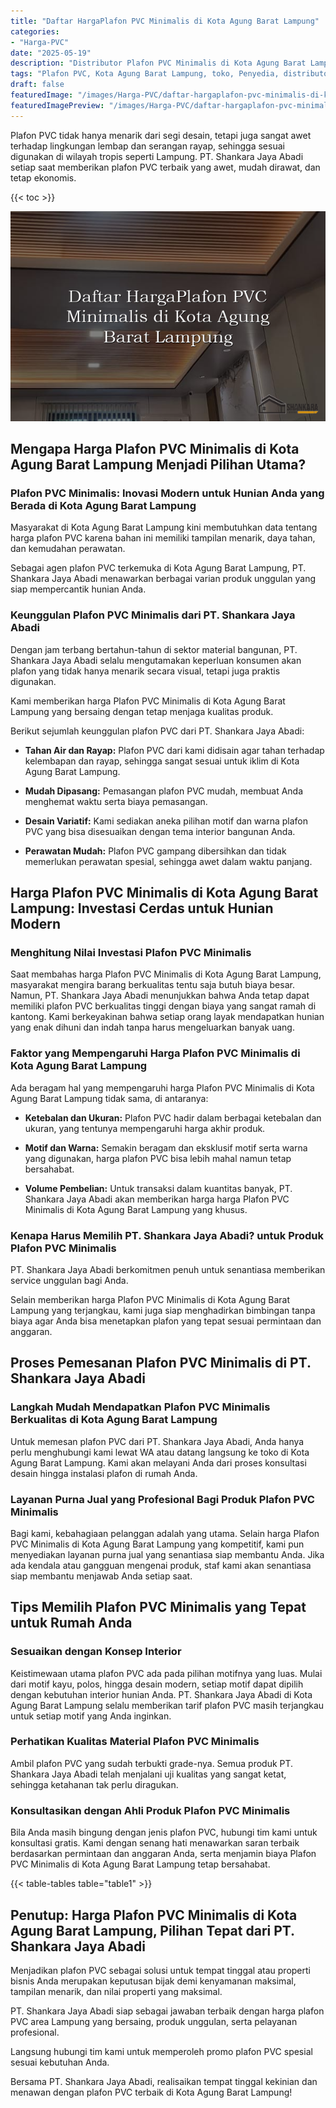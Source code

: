 ```yaml
---
title: "Daftar HargaPlafon PVC Minimalis di Kota Agung Barat Lampung"
categories:
- "Harga-PVC"
date: "2025-05-19"
description: "Distributor Plafon PVC Minimalis di Kota Agung Barat Lampung untuk tempat tinggal, perkantoran, serta gerai. Material unggulan, beragam motif, pilihan warna modern, beserta servis pemasangan dikerjakan oleh tenaga ahli ahli dan jaminan resmi!|Servis penjualan Plafon PVC Minimalis di Kota Agung Barat Lampung untuk keperluan hunian, kantor, atau gerai, dengan produk unggulan dan pemasangan oleh tenaga ahli profesional dan jaminan resmi.|Alternatif Plafon PVC Minimalis di Kota Agung Barat Lampung yang terbukti bagi tempat tinggal, office, serta ritel, bersama panel unggulan dan instalasi oleh tenaga ahli berpengalaman serta jaminan resmi.|Penjualan Plafon PVC Minimalis di Kota Agung Barat Lampung bagi hunian, kantor, serta toko, beserta panel unggulan dan instalasi ditangani oleh teknisi profesional, dilengkapi beserta garansi resmi.}"
tags: "Plafon PVC, Kota Agung Barat Lampung, toko, Penyedia, distributor"
draft: false
featuredImage: "/images/Harga-PVC/daftar-hargaplafon-pvc-minimalis-di-kota-agung-barat-lampung.png"
featuredImagePreview: "/images/Harga-PVC/daftar-hargaplafon-pvc-minimalis-di-kota-agung-barat-lampung.png"
---
```


Plafon PVC tidak hanya menarik dari segi desain, tetapi juga sangat awet terhadap lingkungan lembap dan serangan rayap, sehingga sesuai digunakan di wilayah tropis seperti Lampung. PT. Shankara Jaya Abadi setiap saat memberikan plafon PVC terbaik yang awet, mudah dirawat, dan tetap ekonomis.

{{< toc >}}

![Daftar HargaPlafon PVC Minimalis di Kota Agung Barat Lampung](/images/Harga-PVC/Daftar-HargaPlafon-PVC-Minimalis-di-Kota-Agung-Barat-Lampung.png)

## Mengapa Harga Plafon PVC Minimalis di Kota Agung Barat Lampung Menjadi Pilihan Utama?

### Plafon PVC Minimalis: Inovasi Modern untuk Hunian Anda yang Berada di Kota Agung Barat Lampung

Masyarakat di Kota Agung Barat Lampung kini membutuhkan data tentang harga plafon PVC karena bahan ini memiliki tampilan menarik, daya tahan, dan kemudahan perawatan.

Sebagai agen plafon PVC terkemuka di Kota Agung Barat Lampung, PT. Shankara Jaya Abadi menawarkan berbagai varian produk unggulan yang siap mempercantik hunian Anda.

### Keunggulan Plafon PVC Minimalis dari PT. Shankara Jaya Abadi

Dengan jam terbang bertahun-tahun di sektor material bangunan, PT. Shankara Jaya Abadi selalu mengutamakan keperluan konsumen akan plafon yang tidak hanya menarik secara visual, tetapi juga praktis digunakan.

Kami memberikan harga Plafon PVC Minimalis di Kota Agung Barat Lampung yang bersaing dengan tetap menjaga kualitas produk.

Berikut sejumlah keunggulan plafon PVC dari PT. Shankara Jaya Abadi:

- **Tahan Air dan Rayap:** Plafon PVC dari kami didisain agar tahan terhadap kelembapan dan rayap, sehingga sangat sesuai untuk iklim di Kota Agung Barat Lampung.

- **Mudah Dipasang:** Pemasangan plafon PVC mudah, membuat Anda menghemat waktu serta biaya pemasangan.

- **Desain Variatif:** Kami sediakan aneka pilihan motif dan warna plafon PVC yang bisa disesuaikan dengan tema interior bangunan Anda.

- **Perawatan Mudah:** Plafon PVC gampang dibersihkan dan tidak memerlukan perawatan spesial, sehingga awet dalam waktu panjang.

## Harga Plafon PVC Minimalis di Kota Agung Barat Lampung: Investasi Cerdas untuk Hunian Modern

### Menghitung Nilai Investasi Plafon PVC Minimalis

Saat membahas harga Plafon PVC Minimalis di Kota Agung Barat Lampung, masyarakat mengira barang berkualitas tentu saja butuh biaya besar. Namun, PT. Shankara Jaya Abadi menunjukkan bahwa Anda tetap dapat memiliki plafon PVC berkualitas tinggi dengan biaya yang sangat ramah di kantong. Kami berkeyakinan bahwa setiap orang layak mendapatkan hunian yang enak dihuni dan indah tanpa harus mengeluarkan banyak uang.

### Faktor yang Mempengaruhi Harga Plafon PVC Minimalis di Kota Agung Barat Lampung

Ada beragam hal yang mempengaruhi harga Plafon PVC Minimalis di Kota Agung Barat Lampung tidak sama, di antaranya:

- **Ketebalan dan Ukuran:** Plafon PVC hadir dalam berbagai ketebalan dan ukuran, yang tentunya mempengaruhi harga akhir produk.

- **Motif dan Warna:** Semakin beragam dan eksklusif motif serta warna yang digunakan, harga plafon PVC bisa lebih mahal namun tetap bersahabat.

- **Volume Pembelian:** Untuk transaksi dalam kuantitas banyak, PT. Shankara Jaya Abadi akan memberikan harga harga Plafon PVC Minimalis di Kota Agung Barat Lampung yang khusus.

### Kenapa Harus Memilih PT. Shankara Jaya Abadi? untuk Produk Plafon PVC Minimalis

PT. Shankara Jaya Abadi berkomitmen penuh untuk senantiasa memberikan service unggulan bagi Anda.

Selain memberikan harga Plafon PVC Minimalis di Kota Agung Barat Lampung yang terjangkau, kami juga siap menghadirkan bimbingan tanpa biaya agar Anda bisa menetapkan plafon yang tepat sesuai permintaan dan anggaran.

## Proses Pemesanan Plafon PVC Minimalis di PT. Shankara Jaya Abadi

### Langkah Mudah Mendapatkan Plafon PVC Minimalis Berkualitas di Kota Agung Barat Lampung

Untuk memesan plafon PVC dari PT. Shankara Jaya Abadi, Anda hanya perlu menghubungi kami lewat WA atau datang langsung ke toko di Kota Agung Barat Lampung. Kami akan melayani Anda dari proses konsultasi desain hingga instalasi plafon di rumah Anda.

### Layanan Purna Jual yang Profesional Bagi Produk Plafon PVC Minimalis

Bagi kami, kebahagiaan pelanggan adalah yang utama. Selain harga Plafon PVC Minimalis di Kota Agung Barat Lampung yang kompetitif, kami pun menyediakan layanan purna jual yang senantiasa siap membantu Anda. Jika ada kendala atau gangguan mengenai produk, staf kami akan senantiasa siap membantu menjawab Anda setiap saat.

## Tips Memilih Plafon PVC Minimalis yang Tepat untuk Rumah Anda

### Sesuaikan dengan Konsep Interior

Keistimewaan utama plafon PVC ada pada pilihan motifnya yang luas. Mulai dari motif kayu, polos, hingga desain modern, setiap motif dapat dipilih dengan kebutuhan interior hunian Anda. PT. Shankara Jaya Abadi di Kota Agung Barat Lampung selalu memberikan tarif plafon PVC masih terjangkau untuk setiap motif yang Anda inginkan.

### Perhatikan Kualitas Material Plafon PVC Minimalis

Ambil plafon PVC yang sudah terbukti grade-nya. Semua produk PT. Shankara Jaya Abadi telah menjalani uji kualitas yang sangat ketat, sehingga ketahanan tak perlu diragukan.

### Konsultasikan dengan Ahli Produk Plafon PVC Minimalis

Bila Anda masih bingung dengan jenis plafon PVC, hubungi tim kami untuk konsultasi gratis. Kami dengan senang hati menawarkan saran terbaik berdasarkan permintaan dan anggaran Anda, serta menjamin biaya Plafon PVC Minimalis di Kota Agung Barat Lampung tetap bersahabat.

{{< table-tables table="table1" >}}

## Penutup: Harga Plafon PVC Minimalis di Kota Agung Barat Lampung, Pilihan Tepat dari PT. Shankara Jaya Abadi

Menjadikan plafon PVC sebagai solusi untuk tempat tinggal atau properti bisnis Anda merupakan keputusan bijak demi kenyamanan maksimal, tampilan menarik, dan nilai properti yang maksimal.

PT. Shankara Jaya Abadi siap sebagai jawaban terbaik dengan harga plafon PVC area Lampung yang bersaing, produk unggulan, serta pelayanan profesional.

Langsung hubungi tim kami untuk memperoleh promo plafon PVC spesial sesuai kebutuhan Anda.

Bersama PT. Shankara Jaya Abadi, realisaikan tempat tinggal kekinian dan menawan dengan plafon PVC terbaik di Kota Agung Barat Lampung!
